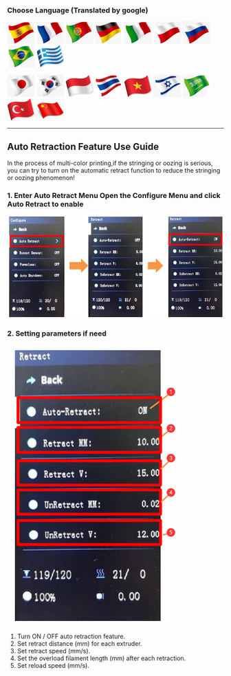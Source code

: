 ### Choose Language (Translated by google)
[![](../../../lanpic/ES.png)](https://github-com.translate.goog/ZONESTAR3D/Z8P/tree/main/Z8P-MK2/2-Operation_Guide/Auto_Retraction?_x_tr_sl=en&_x_tr_tl=es)
[![](../../../lanpic/FR.png)](https://github-com.translate.goog/ZONESTAR3D/Z8P/tree/main/Z8P-MK2/2-Operation_Guide/Auto_Retraction?_x_tr_sl=en&_x_tr_tl=fr)
[![](../../../lanpic/PT.png)](https://github-com.translate.goog/ZONESTAR3D/Z8P/tree/main/Z8P-MK2/2-Operation_Guide/Auto_Retraction?_x_tr_sl=en&_x_tr_tl=pt)
[![](../../../lanpic/DE.png)](https://github-com.translate.goog/ZONESTAR3D/Z8P/tree/main/Z8P-MK2/2-Operation_Guide/Auto_Retraction?_x_tr_sl=en&_x_tr_tl=de)
[![](../../../lanpic/IT.png)](https://github-com.translate.goog/ZONESTAR3D/Z8P/tree/main/Z8P-MK2/2-Operation_Guide/Auto_Retraction?_x_tr_sl=en&_x_tr_tl=it)
[![](../../../lanpic/PL.png)](https://github-com.translate.goog/ZONESTAR3D/Z8P/tree/main/Z8P-MK2/2-Operation_Guide/Auto_Retraction?_x_tr_sl=en&_x_tr_tl=pl)
[![](../../../lanpic/RU.png)](https://github-com.translate.goog/ZONESTAR3D/Z8P/tree/main/Z8P-MK2/2-Operation_Guide/Auto_Retraction?_x_tr_sl=en&_x_tr_tl=ru)
[![](../../../lanpic/BR.png)](https://github-com.translate.goog/ZONESTAR3D/Z8P/tree/main/Z8P-MK2/2-Operation_Guide/Auto_Retraction?_x_tr_sl=en&_x_tr_tl=pt)
[![](../../../lanpic/GR.png)](https://github-com.translate.goog/ZONESTAR3D/Z8P/tree/main/Z8P-MK2/2-Operation_Guide/Auto_Retraction?_x_tr_sl=en&_x_tr_tl=el)

[![](../../../lanpic/JP.png)](https://github-com.translate.goog/ZONESTAR3D/Z8P/tree/main/Z8P-MK2/2-Operation_Guide/Auto_Retraction?_x_tr_sl=en&_x_tr_tl=ja)
[![](../../../lanpic/KR.png)](https://github-com.translate.goog/ZONESTAR3D/Z8P/tree/main/Z8P-MK2/2-Operation_Guide/Auto_Retraction?_x_tr_sl=en&_x_tr_tl=ko)
[![](../../../lanpic/ID.png)](https://github-com.translate.goog/ZONESTAR3D/Z8P/tree/main/Z8P-MK2/2-Operation_Guide/Auto_Retraction?_x_tr_sl=en&_x_tr_tl=id)
[![](../../../lanpic/TH.png)](https://github-com.translate.goog/ZONESTAR3D/Z8P/tree/main/Z8P-MK2/2-Operation_Guide/Auto_Retraction?_x_tr_sl=en&_x_tr_tl=th)
[![](../../../lanpic/VN.png)](https://github-com.translate.goog/ZONESTAR3D/Z8P/tree/main/Z8P-MK2/2-Operation_Guide/Auto_Retraction?_x_tr_sl=en&_x_tr_tl=vi)
[![](../../../lanpic/IL.png)](https://github-com.translate.goog/ZONESTAR3D/Z8P/tree/main/Z8P-MK2/2-Operation_Guide/Auto_Retraction?_x_tr_sl=en&_x_tr_tl=iw)
[![](../../../lanpic/SA.png)](https://github-com.translate.goog/ZONESTAR3D/Z8P/tree/main/Z8P-MK2/2-Operation_Guide/Auto_Retraction?_x_tr_sl=en&_x_tr_tl=ar)
[![](../../../lanpic/TR.png)](https://github-com.translate.goog/ZONESTAR3D/Z8P/tree/main/Z8P-MK2/2-Operation_Guide/Auto_Retraction?_x_tr_sl=en&_x_tr_tl=tr)
[![](../../../lanpic/CN.png)](https://github-com.translate.goog/ZONESTAR3D/Z8P/tree/main/Z8P-MK2/2-Operation_Guide/Auto_Retraction?_x_tr_sl=en&_x_tr_tl=zh-CN)


----
## Auto Retraction Feature Use Guide
In the process of multi-color printing,if the stringing or oozing is serious, you can try to turn on the automatic retract function to reduce the stringing or oozing phenomenon!
### 1. Enter Auto Retract Menu Open the Configure Menu and click Auto Retract to enable 
![](1.png)
### 2. Setting parameters if need
![](2.png)
1. Turn ON / OFF auto retraction feature.      
2. Set retract distance (mm) for each extruder. 
3. Set retract speed (mm/s).
4. Set the overload filament length (mm) after each retraction.
5. Set reload speed (mm/s).
